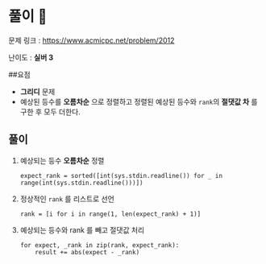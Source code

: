 # 풀이 :notebook:

   문제 링크 : https://www.acmicpc.net/problem/2012
   
   난이도 : __실버 3__
   
##요점
- __그리디__ 문제
- 예상된 등수를 __오름차순__ 으로 정렬하고 정렬된 예상된 등수와 `rank`의 __절댓값 차__ 를 구한 후 모두 더한다.


## 풀이
1. 예상되는 등수 __오름차순__ 정렬

    `expect_rank = sorted([int(sys.stdin.readline()) for _ in range(int(sys.stdin.readline()))])`
    
2. 정상적인 `rank` 를 리스트로 선언

    `rank = [i for i in range(1, len(expect_rank) + 1)]`

3. 예상되는 등수와 rank 를 빼고 절댓값 처리
    ```
    for expect, _rank in zip(rank, expect_rank):
        result += abs(expect - _rank)
    ```